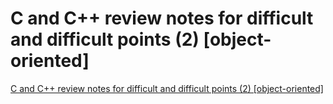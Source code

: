 # C and C++ review notes for difficult and difficult points (2) [object-oriented]
[C and C++ review notes for difficult and difficult points (2) [object-oriented]](https://aiwithcloud.com/2022/09/19/c_and_c_review_notes_for_difficult_and_difficult_points_2_object_oriented/)